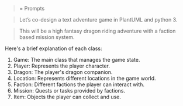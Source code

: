 > = Prompts

>Let’s co-design a text adventure game in PlantUML and python 3.​​​​​​​​​​​​​​​​

>This will be a high fantasy dragon riding adventure with a faction based mission system​​​​​​​​​​​​​​​​.


Here's a brief explanation of each class:

1. Game: The main class that manages the game state.
2. Player: Represents the player character.
3. Dragon: The player's dragon companion.
4. Location: Represents different locations in the game world.
5. Faction: Different factions the player can interact with.
6. Mission: Quests or tasks provided by factions.
7. Item: Objects the player can collect and use.

